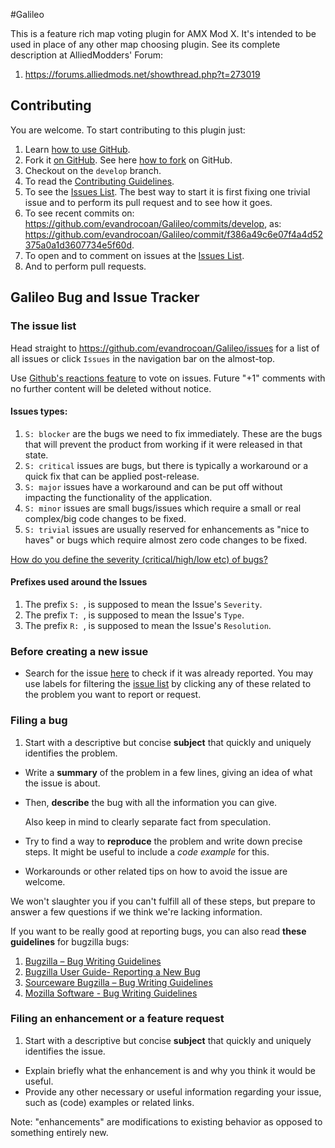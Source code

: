 #Galileo

This is a feature rich map voting plugin for AMX Mod X. It's intended to be used in place of
any other map choosing plugin. See its complete description at AlliedModders' Forum: 

1. https://forums.alliedmods.net/showthread.php?t=273019




## Contributing

You are welcome. To start contributing to this plugin just:

1. Learn [how to use GitHub](https://forums.alliedmods.net/showthread.php?p=2349342#post2349342).
1. Fork it [on GitHub](https://github.com/evandrocoan/Galileo). See here [how to fork](https://guides.github.com/activities/forking/) on GitHub.
1. Checkout on the `develop` branch.
1. To read the [Contributing Guidelines](https://github.com/evandrocoan/Galileo/blob/develop/.github/CONTRIBUTING.md).
1. To see the [Issues List](https://github.com/evandrocoan/Galileo/issues). The best way to start it is first fixing one trivial issue and to perform its pull request and to see how it goes.
1. To see recent commits on: https://github.com/evandrocoan/Galileo/commits/develop, as: https://github.com/evandrocoan/Galileo/commit/f386a49c6e07f4a4d52375a0a1d3607734e5f60d.
1. To open and to comment on issues at the [Issues List](https://github.com/addonszz/Galileo/issues).
1. And to perform pull requests.




## Galileo Bug and Issue Tracker

### The issue list

Head straight to https://github.com/evandrocoan/Galileo/issues for a list of all issues or click
`Issues` in the navigation bar on the almost-top.

Use [Github's reactions feature](https://github.com/blog/2119-add-reactions-to-pull-requests-issues-and-comments)
to vote on issues. Future "+1" comments with no further content will be deleted without notice.


#### Issues types:

1. `S: blocker` are the bugs we need to fix immediately. These are the bugs that will prevent the
product from working if it were released in that state.
1. `S: critical` issues are bugs, but there is typically a workaround or a quick fix that can be
applied post-release.
1. `S: major` issues have a workaround and can be put off without impacting the functionality of
the application.
1. `S: minor` issues are small bugs/issues which require a small or real complex/big code changes to be
fixed.
1. `S: trivial` issues are usually reserved for enhancements as "nice to haves" or bugs which
require almost zero code changes to be fixed.

[How do you define the severity (critical/high/low etc) of bugs?](http://stackoverflow.com/questions/2469178/how-do-you-define-the-severity-critical-high-low-etc-of-bugs)


#### Prefixes used around the Issues

1. The prefix `S: `, is supposed to mean the Issue's `Severity`. 
1. The prefix `T: `, is supposed to mean the Issue's `Type`. 
1. The prefix `R: `, is supposed to mean the Issue's `Resolution`. 




### Before creating a new issue

* Search for the issue [here](https://github.com/evandrocoan/Galileo/search?q=&type=Issues) to 
check if it was already reported. You may use labels for filtering the
[issue list](https://github.com/evandrocoan/Galileo/issues) by clicking any of these related
to the problem you want to report or request.




### Filing a bug

1.  Start with a descriptive but concise **subject** that quickly and uniquely identifies the problem.
*   Write a **summary** of the problem in a few lines, giving an idea of what the issue is about.
*   Then, **describe** the bug with all the information you can give.

    Also keep in mind to clearly separate fact from speculation.
*   Try to find a way to **reproduce** the problem and write down precise steps. It might be useful to include a *code example* for this.
*   Workarounds or other related tips on how to avoid the issue are welcome.

We won't slaughter you if you can't fulfill all of these steps, but prepare to answer a few questions if we think we're lacking information.

If you want to be really good at reporting bugs, you can also read **these guidelines** for bugzilla bugs:

1. [Bugzilla – Bug Writing Guidelines](https://landfill.bugzilla.org/bugzilla-5.0-branch/page.cgi?id=bug-writing.html)
1. [Bugzilla User Guide- Reporting a New Bug](http://bugzilla.readthedocs.io/en/latest/using/filing.html)
1. [Sourceware Bugzilla – Bug Writing Guidelines](https://sourceware.org/bugzilla/page.cgi?id=bug-writing.html)
1. [Mozilla Software - Bug Writing Guidelines](https://developer.mozilla.org/en-US/docs/Mozilla/QA/Bug_writing_guidelines)




### Filing an enhancement or a feature request

1.  Start with a descriptive but concise **subject** that quickly and uniquely identifies the issue.
*   Explain briefly what the enhancement is and why you think it would be useful.
*   Provide any other necessary or useful information regarding your issue, such as (code) examples or related links.

Note: "enhancements" are modifications to existing behavior as opposed to something entirely new.




